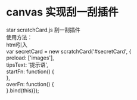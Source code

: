# canvas 实现刮一刮插件
star
scratchCard.js 刮一刮插件  
使用方法：  
html引入<script src="js/scratchCard.js"></script>  
var secretCard = new scratchCard('#secretCard', {  
    preload: ['images'],  
    tipsText: '提示语',  
    startFn: function() {  
    },  
    overFn: function() {  
}.bind(this)});  
